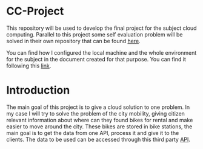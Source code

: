 # CC-Project
This repository will be used to develop the final project for the subject cloud computing. Parallel to this project some self evaluation problem will be solved in their own repository that can be found [here](https://github.com/FernandoRoldan93/Ejercicios-CC).

You can find how I configured the local machine and the whole environment for the subject in the document created for that purpose. You can find it following this [link](./doc/repository_preparation.md).

# Introduction
The main goal of this project is to give a cloud solution to one problem. In my case I will try to solve the problem of the city mobility, giving citizen relevant information about where can they found bikes for rental and make easier to move around the city. These bikes are stored in bike stations, the main goal is to get the data from one API, process it and give it to the clients. The data to be used can be accessed through this third party [API](http://api.citybik.es/v2/).
